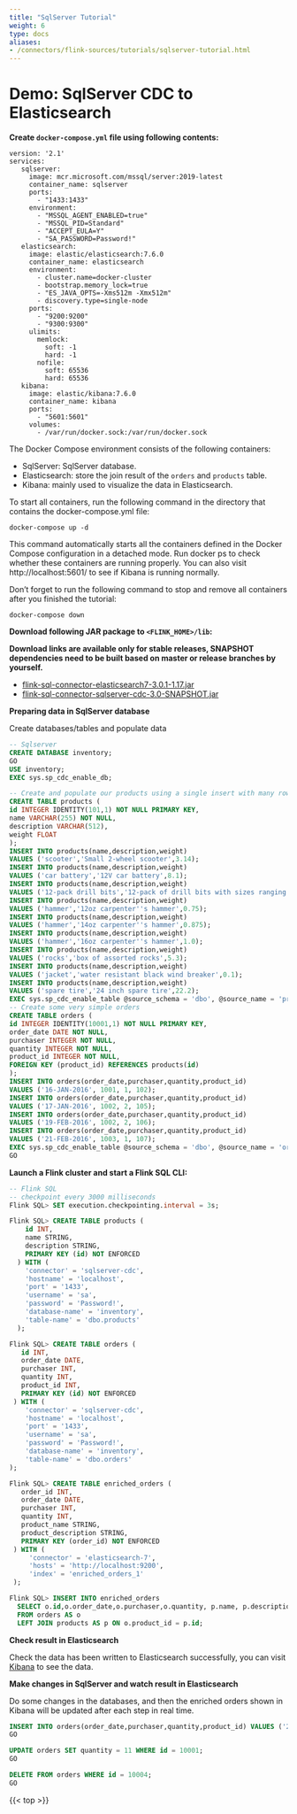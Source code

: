 ```yaml
---
title: "SqlServer Tutorial"
weight: 6
type: docs
aliases:
- /connectors/flink-sources/tutorials/sqlserver-tutorial.html
---
```

<!--
Licensed to the Apache Software Foundation (ASF) under one
or more contributor license agreements.  See the NOTICE file
distributed with this work for additional information
regarding copyright ownership.  The ASF licenses this file
to you under the Apache License, Version 2.0 (the
"License"); you may not use this file except in compliance
with the License.  You may obtain a copy of the License at

  http://www.apache.org/licenses/LICENSE-2.0

Unless required by applicable law or agreed to in writing,
software distributed under the License is distributed on an
"AS IS" BASIS, WITHOUT WARRANTIES OR CONDITIONS OF ANY
KIND, either express or implied.  See the License for the
specific language governing permissions and limitations
under the License.
-->

# Demo: SqlServer CDC to Elasticsearch

**Create `docker-compose.yml` file using following contents:**

```
version: '2.1'
services:
   sqlserver:
     image: mcr.microsoft.com/mssql/server:2019-latest
     container_name: sqlserver
     ports:
       - "1433:1433"
     environment:
       - "MSSQL_AGENT_ENABLED=true"
       - "MSSQL_PID=Standard"
       - "ACCEPT_EULA=Y"
       - "SA_PASSWORD=Password!"
   elasticsearch:
     image: elastic/elasticsearch:7.6.0
     container_name: elasticsearch
     environment:
       - cluster.name=docker-cluster
       - bootstrap.memory_lock=true
       - "ES_JAVA_OPTS=-Xms512m -Xmx512m"
       - discovery.type=single-node
     ports:
       - "9200:9200"
       - "9300:9300"
     ulimits:
       memlock:
         soft: -1
         hard: -1
       nofile:
         soft: 65536
         hard: 65536
   kibana:
     image: elastic/kibana:7.6.0
     container_name: kibana
     ports:
       - "5601:5601"
     volumes:
       - /var/run/docker.sock:/var/run/docker.sock
``` 
The Docker Compose environment consists of the following containers:
- SqlServer: SqlServer database.
- Elasticsearch: store the join result of the `orders` and `products` table.
- Kibana: mainly used to visualize the data in Elasticsearch.

To start all containers, run the following command in the directory that contains the docker-compose.yml file:
```shell
docker-compose up -d
```
This command automatically starts all the containers defined in the Docker Compose configuration in a detached mode.
Run docker ps to check whether these containers are running properly. You can also visit http://localhost:5601/ to see if Kibana is running normally.

Don’t forget to run the following command to stop and remove all containers after you finished the tutorial:

```shell
docker-compose down
````

**Download following JAR package to `<FLINK_HOME>/lib`:**

**Download links are available only for stable releases, SNAPSHOT dependencies need to be built based on master or release branches by yourself.**

- [flink-sql-connector-elasticsearch7-3.0.1-1.17.jar](https://repo.maven.apache.org/maven2/org/apache/flink/flink-sql-connector-elasticsearch7/3.0.1-1.17/flink-sql-connector-elasticsearch7-3.0.1-1.17.jar)
- [flink-sql-connector-sqlserver-cdc-3.0-SNAPSHOT.jar](https://repo1.maven.org/maven2/org/apache/flink/flink-sql-connector-sqlserver-cdc/3.0-SNAPSHOT/flink-sql-connector-sqlserver-cdc-3.0-SNAPSHOT.jar)


**Preparing data in SqlServer database**

Create databases/tables and populate data

 ```sql
 -- Sqlserver
 CREATE DATABASE inventory;
 GO
 USE inventory;
 EXEC sys.sp_cdc_enable_db;
 
 -- Create and populate our products using a single insert with many rows
 CREATE TABLE products (
 id INTEGER IDENTITY(101,1) NOT NULL PRIMARY KEY,
 name VARCHAR(255) NOT NULL,
 description VARCHAR(512),
 weight FLOAT
 );
 INSERT INTO products(name,description,weight)
 VALUES ('scooter','Small 2-wheel scooter',3.14);
 INSERT INTO products(name,description,weight)
 VALUES ('car battery','12V car battery',8.1);
 INSERT INTO products(name,description,weight)
 VALUES ('12-pack drill bits','12-pack of drill bits with sizes ranging from #40 to #3',0.8);
 INSERT INTO products(name,description,weight)
 VALUES ('hammer','12oz carpenter''s hammer',0.75);
 INSERT INTO products(name,description,weight)
 VALUES ('hammer','14oz carpenter''s hammer',0.875);
 INSERT INTO products(name,description,weight)
 VALUES ('hammer','16oz carpenter''s hammer',1.0);
 INSERT INTO products(name,description,weight)
 VALUES ('rocks','box of assorted rocks',5.3);
 INSERT INTO products(name,description,weight)
 VALUES ('jacket','water resistant black wind breaker',0.1);
 INSERT INTO products(name,description,weight)
 VALUES ('spare tire','24 inch spare tire',22.2);
 EXEC sys.sp_cdc_enable_table @source_schema = 'dbo', @source_name = 'products', @role_name = NULL, @supports_net_changes = 0;
 -- Create some very simple orders
 CREATE TABLE orders (
 id INTEGER IDENTITY(10001,1) NOT NULL PRIMARY KEY,
 order_date DATE NOT NULL,
 purchaser INTEGER NOT NULL,
 quantity INTEGER NOT NULL,
 product_id INTEGER NOT NULL,
 FOREIGN KEY (product_id) REFERENCES products(id)
 );
 INSERT INTO orders(order_date,purchaser,quantity,product_id)
 VALUES ('16-JAN-2016', 1001, 1, 102);
 INSERT INTO orders(order_date,purchaser,quantity,product_id)
 VALUES ('17-JAN-2016', 1002, 2, 105);
 INSERT INTO orders(order_date,purchaser,quantity,product_id)
 VALUES ('19-FEB-2016', 1002, 2, 106);
 INSERT INTO orders(order_date,purchaser,quantity,product_id)
 VALUES ('21-FEB-2016', 1003, 1, 107);
 EXEC sys.sp_cdc_enable_table @source_schema = 'dbo', @source_name = 'orders', @role_name = NULL, @supports_net_changes = 0;
 GO
 ```
**Launch a Flink cluster and start a Flink SQL CLI:**

```sql
-- Flink SQL
-- checkpoint every 3000 milliseconds                       
Flink SQL> SET execution.checkpointing.interval = 3s;

Flink SQL> CREATE TABLE products (
    id INT,
    name STRING,
    description STRING,
    PRIMARY KEY (id) NOT ENFORCED
  ) WITH (
    'connector' = 'sqlserver-cdc',
    'hostname' = 'localhost',
    'port' = '1433',
    'username' = 'sa',
    'password' = 'Password!',
    'database-name' = 'inventory',
    'table-name' = 'dbo.products'
  );

Flink SQL> CREATE TABLE orders (
   id INT,
   order_date DATE,
   purchaser INT,
   quantity INT,
   product_id INT,
   PRIMARY KEY (id) NOT ENFORCED
 ) WITH (
    'connector' = 'sqlserver-cdc',
    'hostname' = 'localhost',
    'port' = '1433',
    'username' = 'sa',
    'password' = 'Password!',
    'database-name' = 'inventory',
    'table-name' = 'dbo.orders'
);

Flink SQL> CREATE TABLE enriched_orders (
   order_id INT,
   order_date DATE,
   purchaser INT,
   quantity INT,
   product_name STRING,
   product_description STRING,
   PRIMARY KEY (order_id) NOT ENFORCED
 ) WITH (
     'connector' = 'elasticsearch-7',
     'hosts' = 'http://localhost:9200',
     'index' = 'enriched_orders_1'
 );

Flink SQL> INSERT INTO enriched_orders
  SELECT o.id,o.order_date,o.purchaser,o.quantity, p.name, p.description
  FROM orders AS o
  LEFT JOIN products AS p ON o.product_id = p.id;
```

**Check result in Elasticsearch**

Check the data has been written to Elasticsearch successfully, you can visit [Kibana](http://localhost:5601/) to see the data.

**Make changes in SqlServer and watch result in Elasticsearch**

Do some changes in the databases, and then the enriched orders shown in Kibana will be updated after each step in real time.

```sql
INSERT INTO orders(order_date,purchaser,quantity,product_id) VALUES ('22-FEB-2016', 1006, 22, 107);
GO

UPDATE orders SET quantity = 11 WHERE id = 10001;
GO

DELETE FROM orders WHERE id = 10004;
GO
```

{{< top >}}
